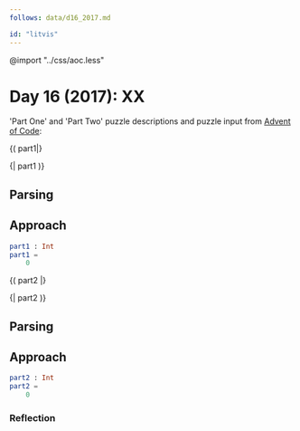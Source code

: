 ```yaml
---
follows: data/d16_2017.md

id: "litvis"
---
```


@import "../css/aoc.less"

# Day 16 (2017): XX

'Part One' and 'Part Two' puzzle descriptions and puzzle input from [Advent of Code](https://adventofcode.com/2017/day/16):

{( part1|}

{| part1 )}

## Parsing

## Approach

```elm {l r}
part1 : Int
part1 =
    0
```

{( part2 |}

{| part2 )}

## Parsing

## Approach

```elm {l r}
part2 : Int
part2 =
    0
```

### Reflection

